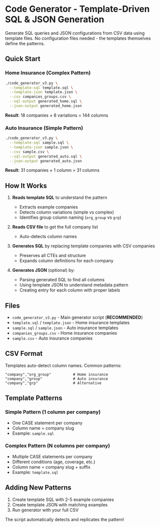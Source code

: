 # Code Generator - Template-Driven SQL & JSON Generation

Generate SQL queries and JSON configurations from CSV data using template files. No configuration files needed - the templates themselves define the patterns.

## Quick Start

### Home Insurance (Complex Pattern)

```bash
./code_generator_v3.py \
  --template-sql template.sql \
  --template-json template.json \
  --csv companies_groups.csv \
  --sql-output generated_home.sql \
  --json-output generated_home.json
```

**Result**: 18 companies × 8 variations = 144 columns

### Auto Insurance (Simple Pattern)

```bash
./code_generator_v3.py \
  --template-sql sample.sql \
  --template-json sample.json \
  --csv sample.csv \
  --sql-output generated_auto.sql \
  --json-output generated_auto.json
```

**Result**: 31 companies × 1 column = 31 columns

## How It Works

1. **Reads template SQL** to understand the pattern
   - Extracts example companies
   - Detects column variations (simple vs complex)
   - Identifies group column naming (`org_group` vs `grp`)

2. **Reads CSV file** to get the full company list
   - Auto-detects column names

3. **Generates SQL** by replacing template companies with CSV companies
   - Preserves all CTEs and structure
   - Expands column definitions for each company

4. **Generates JSON** (optional) by:
   - Parsing generated SQL to find all columns
   - Using template JSON to understand metadata pattern
   - Creating entry for each column with proper labels

## Files

- `code_generator_v3.py` - Main generator script (**RECOMMENDED**)
- `template.sql` / `template.json` - Home insurance templates
- `sample.sql` / `sample.json` - Auto insurance templates
- `companies_groups.csv` - Home insurance companies
- `sample.csv` - Auto insurance companies

## CSV Format

Templates auto-detect column names. Common patterns:

```csv
"company","org_group"          # Home insurance
"company","group"              # Auto insurance
"company","grp"                # Alternative
```

## Template Patterns

### Simple Pattern (1 column per company)

- One CASE statement per company
- Column name = company slug
- Example: `sample.sql`

### Complex Pattern (N columns per company)

- Multiple CASE statements per company
- Different conditions (age, coverage, etc.)
- Column name = company slug + suffix
- Example: `template.sql`

## Adding New Patterns

1. Create template SQL with 2-5 example companies
2. Create template JSON with matching examples
3. Run generator with your full CSV

The script automatically detects and replicates the pattern!
